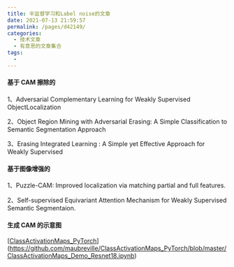 ```yaml
---
title: 半监督学习和Label noise的文章
date: 2021-07-13 21:59:57
permalink: /pages/d42149/
categories:
  - 技术文章
  - 有意思的文章集合
tags:
  - 
---
```

#### 基于 CAM 擦除的

1、Adversarial Complementary Learning for Weakly Supervised ObjectLocalization

2、Object Region Mining with Adversarial Erasing: A Simple Classification to Semantic Segmentation Approach

3、Erasing Integrated Learning : A Simple yet Effective Approach for Weakly Supervised

#### 基于图像增强的

1、Puzzle-CAM: Improved localization via matching partial and full features.

2、Self-supervised Equivariant Attention Mechanism for Weakly Supervised Semantic Segmentaion.



#### 生成 CAM 的示意图

[[ClassActivationMaps_PyTorch](https://github.com/maubreville/ClassActivationMaps_PyTorch)](https://github.com/maubreville/ClassActivationMaps_PyTorch/blob/master/ClassActivationMaps_Demo_Resnet18.ipynb)